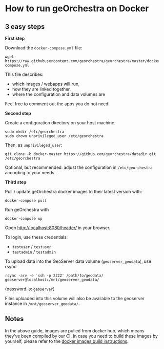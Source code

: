 # How to run geOrchestra on Docker

## 3 easy steps

**First step**

Download the `docker-compose.yml` file:
```
wget https://raw.githubusercontent.com/georchestra/georchestra/master/docker-compose.yml
```
This file describes:
 * which images / webapps will run,
 * how they are linked together,
 * where the configuration and data volumes are

Feel free to comment out the apps you do not need.


**Second step**

Create a configuration directory on your host machine:
```
sudo mkdir /etc/georchestra
sudo chown unprivileged_user /etc/georchestra
```
Then, as `unprivileged_user`:
```
git clone -b docker-master https://github.com/georchestra/datadir.git /etc/georchestra
```

Optional, but recommended: adjust the configuration in `/etc/georchestra` according to your needs.


**Third step**

Pull / update geOrchestra docker images to their latest version with:
```
docker-compose pull
```

Run geOrchestra with
```
docker-compose up
```

Open [http://localhost:8080/header/](http://localhost:8080/header/) in your browser.  

To login, use these credentials:
 * `testuser` / `testuser`
 * `testadmin` / `testadmin`

To upload data into the GeoServer data volume (`geoserver_geodata`), use rsync:
```
rsync -arv -e 'ssh -p 2222' /path/to/geodata/ geoserver@localhost:/mnt/geoserver_geodata/
```
(password is: `geoserver`)

Files uploaded into this volume will also be available to the geoserver instance in `/mnt/geoserver_geodata/`.


## Notes

In the above guide, images are pulled from docker hub, which means they've been compiled by our CI. 
In case you need to build these images by yourself, please refer to the [docker images build instructions](../docker/README.md).
